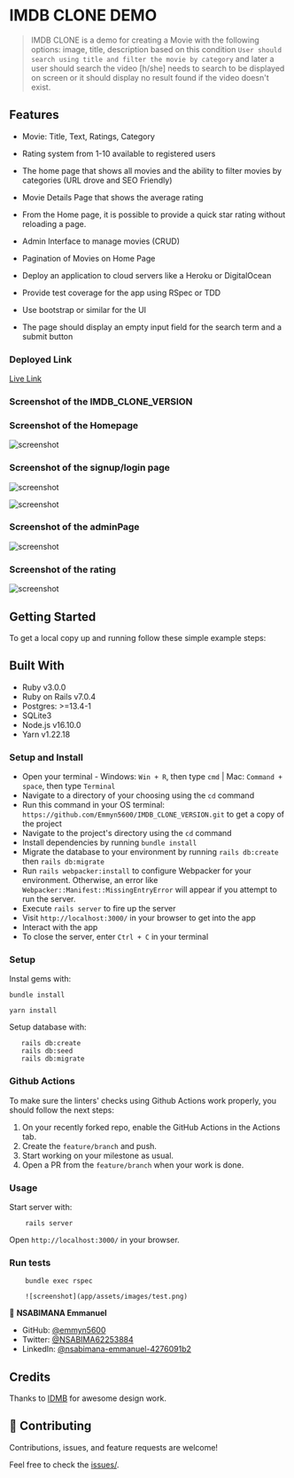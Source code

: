 # IMDB CLONE DEMO 

> IMDB CLONE is a demo for creating a Movie with the following options: image, title, description based on this condition `User should search using title and filter the movie by category` and later a user should search the video [h/she] needs to search to be displayed on screen or it should display no result found if the video doesn't exist.

## Features

- Movie: Title, Text, Ratings, Category

- Rating system from 1-10 available to registered users

- The home page that shows all movies and the ability to filter movies by categories (URL drove and SEO Friendly)

- Movie Details Page that shows the average rating

- From the Home page, it is possible to provide a quick star rating without reloading a page.

- Admin Interface to manage movies (CRUD)

- Pagination of Movies on Home Page

- Deploy an application to cloud servers like a Heroku or DigitalOcean

- Provide test coverage for the app using RSpec or TDD

- Use bootstrap or similar for the UI

- The page should display an empty input field for the search term and a submit button

### Deployed Link

[Live Link](https://immense-garden-27567.herokuapp.com/)

### Screenshot of the IMDB_CLONE_VERSION

### Screenshot of the Homepage
![screenshot](app/assets/images/homepage.png)

### Screenshot of the signup/login page
![screenshot](app/assets/images/signup.png)

![screenshot](app/assets/images/login.png)

### Screenshot of the adminPage
![screenshot](app/assets/images/adminpage.png)

### Screenshot of the rating
![screenshot](app/assets/images/rating.png)


## Getting Started

To get a local copy up and running follow these simple example steps:


## Built With

* Ruby v3.0.0
* Ruby on Rails v7.0.4
* Postgres: >=13.4-1
* SQLite3
* Node.js v16.10.0
* Yarn v1.22.18


### Setup and Install

* Open your terminal - Windows: `Win + R`, then type `cmd` | Mac: `Command + space`, then type `Terminal`
* Navigate to a directory of your choosing using the `cd` command
* Run this command in your OS terminal: `https://github.com/Emmyn5600/IMDB_CLONE_VERSION.git` to get a copy of the project
* Navigate to the project's directory using the `cd` command
* Install dependencies by running `bundle install`
* Migrate the database to your environment by running `rails db:create` then `rails db:migrate`
* Run `rails webpacker:install` to configure Webpacker for your environment. Otherwise, an error like `Webpacker::Manifest::MissingEntryError` will appear if you attempt to run the server.
* Execute `rails server` to fire up the server
* Visit `http://localhost:3000/` in your browser to get into the app
* Interact with the app
* To close the server, enter `Ctrl + C` in your terminal

### Setup

Instal gems with:

```
bundle install

yarn install
```

Setup database with:

```
   rails db:create
   rails db:seed
   rails db:migrate
```

### Github Actions

To make sure the linters' checks using Github Actions work properly, you should follow the next steps:

1. On your recently forked repo, enable the GitHub Actions in the Actions tab.
2. Create the `feature/branch` and push.
3. Start working on your milestone as usual.
4. Open a PR from the `feature/branch` when your work is done.

### Usage

Start server with:

```
    rails server
```

Open `http://localhost:3000/` in your browser.

### Run tests

```
    bundle exec rspec

    ![screenshot](app/assets/images/test.png)
```

👤 **NSABIMANA Emmanuel**

- GitHub: [@emmyn5600](https://github.com/Emmyn5600)
- Twitter: [@NSABIMA62253884](https://twitter.com/NSABIMA62253884)
- LinkedIn: [@nsabimana-emmanuel-4276091b2](https://www.linkedin.com/in/nsabimana-emmanuel-4276091b2/)

## Credits

Thanks to [IDMB](http://www.imdb.com/) for awesome design work.

## 🤝 Contributing

Contributions, issues, and feature requests are welcome!

Feel free to check the [issues/](https://github.com/Emmyn5600/IMDB_CLONE_VERSION/issues).
